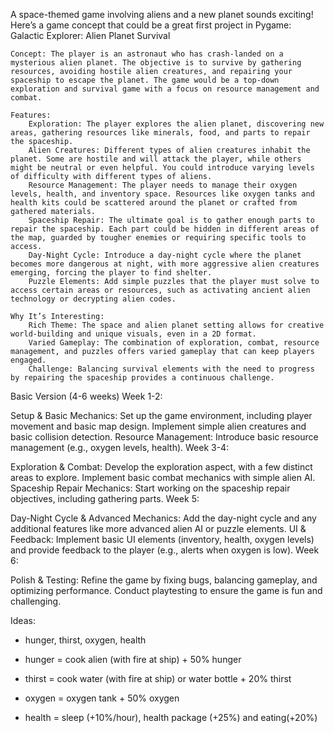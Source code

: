 A space-themed game involving aliens and a new planet sounds exciting! Here’s a game concept that could be a great first project in Pygame:
Galactic Explorer: Alien Planet Survival

    Concept: The player is an astronaut who has crash-landed on a mysterious alien planet. The objective is to survive by gathering resources, avoiding hostile alien creatures, and repairing your spaceship to escape the planet. The game would be a top-down exploration and survival game with a focus on resource management and combat.

    Features:
        Exploration: The player explores the alien planet, discovering new areas, gathering resources like minerals, food, and parts to repair the spaceship.
        Alien Creatures: Different types of alien creatures inhabit the planet. Some are hostile and will attack the player, while others might be neutral or even helpful. You could introduce varying levels of difficulty with different types of aliens.
        Resource Management: The player needs to manage their oxygen levels, health, and inventory space. Resources like oxygen tanks and health kits could be scattered around the planet or crafted from gathered materials.
        Spaceship Repair: The ultimate goal is to gather enough parts to repair the spaceship. Each part could be hidden in different areas of the map, guarded by tougher enemies or requiring specific tools to access.
        Day-Night Cycle: Introduce a day-night cycle where the planet becomes more dangerous at night, with more aggressive alien creatures emerging, forcing the player to find shelter.
        Puzzle Elements: Add simple puzzles that the player must solve to access certain areas or resources, such as activating ancient alien technology or decrypting alien codes.

    Why It’s Interesting:
        Rich Theme: The space and alien planet setting allows for creative world-building and unique visuals, even in a 2D format.
        Varied Gameplay: The combination of exploration, combat, resource management, and puzzles offers varied gameplay that can keep players engaged.
        Challenge: Balancing survival elements with the need to progress by repairing the spaceship provides a continuous challenge.

Basic Version (4-6 weeks)
Week 1-2:

Setup & Basic Mechanics: Set up the game environment, including player movement and basic map design. Implement simple alien creatures and basic collision detection.
Resource Management: Introduce basic resource management (e.g., oxygen levels, health).
Week 3-4:

Exploration & Combat: Develop the exploration aspect, with a few distinct areas to explore. Implement basic combat mechanics with simple alien AI.
Spaceship Repair Mechanics: Start working on the spaceship repair objectives, including gathering parts.
Week 5:

Day-Night Cycle & Advanced Mechanics: Add the day-night cycle and any additional features like more advanced alien AI or puzzle elements.
UI & Feedback: Implement basic UI elements (inventory, health, oxygen levels) and provide feedback to the player (e.g., alerts when oxygen is low).
Week 6:

Polish & Testing: Refine the game by fixing bugs, balancing gameplay, and optimizing performance. Conduct playtesting to ensure the game is fun and challenging.

Ideas:

- hunger, thirst, oxygen, health

- hunger = cook alien (with fire at ship) + 50% hunger
- thirst = cook water (with fire at ship) or water bottle + 20% thirst
- oxygen = oxygen tank + 50% oxygen
- health = sleep (+10%/hour), health package (+25%) and eating(+20%)

